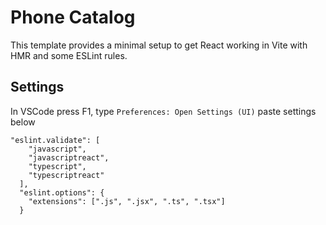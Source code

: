 # Phone Catalog

This template provides a minimal setup to get React working in Vite with HMR and some ESLint rules.

## Settings

In VSCode press F1, type `Preferences: Open Settings (UI)` paste settings below

```
"eslint.validate": [
    "javascript",
    "javascriptreact",
    "typescript",
    "typescriptreact"
  ],
  "eslint.options": {
    "extensions": [".js", ".jsx", ".ts", ".tsx"]
  }
```
